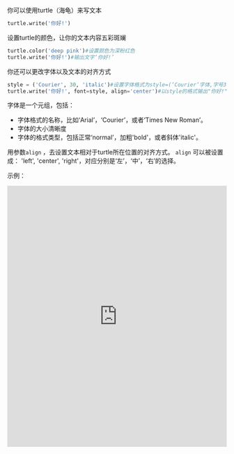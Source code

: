 你可以使用turtle（海龟）来写文本

```python
turtle.write('你好!')
```

设置turtle的颜色，让你的文本内容五彩斑斓

```python
turtle.color('deep pink')#设置颜色为深粉红色
turtle.write('你好!')#输出文字‘你好!’
```

你还可以更改字体以及文本的对齐方式

```python
style = ('Courier', 30, 'italic')#设置字体格式为style=(‘Courier’字体,字号30, 'italic'斜体)
turtle.write('你好!', font=style, align='center')#以style的格式输出"你好!",位置居中
```

字体是一个元组，包括：

+ 字体格式的名称，比如‘Arial’，‘Courier’，或者‘Times New Roman’。
+ 字体的大小清晰度
+ 字体的格式类型，包括正常‘normal’，加粗'bold'，或者斜体'italic'。

用参数`align` ，去设置文本相对于turtle所在位置的对齐方式。 `align` 可以被设置成： 'left', 'center', 'right'，对应分别是‘左’，‘中’，‘右’的选择。

示例： 
<iframe src="https://trinket.io/embed/python/3298a24d0d?start=result" width="100%" height="600" frameborder="0" marginwidth="0" marginheight="0" allowfullscreen mark="crwd-mark"></iframe>